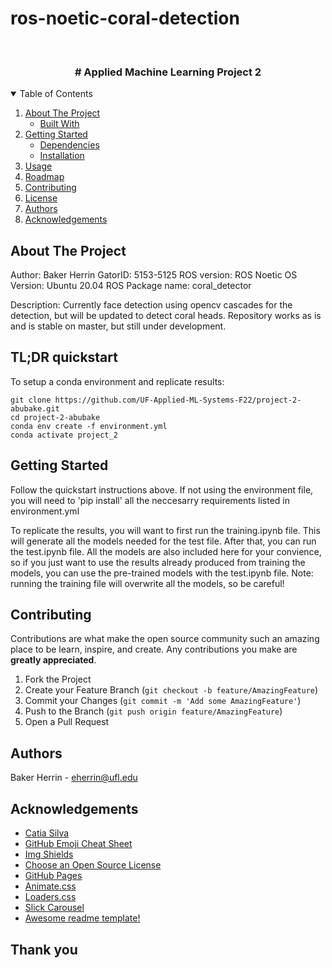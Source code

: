 # ros-noetic-coral-detection

<!-- PROJECT LOGO -->
<br />

  <h3 align="center"> # Applied Machine Learning Project 2</h3>

<!-- TABLE OF CONTENTS -->
<details open="open">
  <summary>Table of Contents</summary>
  <ol>
    <li>
      <a href="#about-the-project">About The Project</a>
      <ul>
        <li><a href="#built-with">Built With</a></li>
      </ul>
    </li>
    <li>
      <a href="#getting-started">Getting Started</a>
      <ul>
        <li><a href="#dependencies">Dependencies</a></li>
        <li><a href="#installation">Installation</a></li>
      </ul>
    </li>
    <li><a href="#usage">Usage</a></li>
    <li><a href="#roadmap">Roadmap</a></li>
    <li><a href="#contributing">Contributing</a></li>
    <li><a href="#license">License</a></li>
    <li><a href="#authors">Authors</a></li>
    <li><a href="#acknowledgements">Acknowledgements</a></li>
  </ol>
</details>



<!-- ABOUT THE PROJECT -->
## About The Project

Author: Baker Herrin
GatorID: 5153-5125
ROS version: ROS Noetic
OS Version: Ubuntu 20.04
ROS Package name: coral_detector

Description:
Currently face detection using opencv cascades for the detection, but will be updated to detect coral heads.
Repository works as is and is stable on master, but still under development.

<!-- QUICKSTART -->
## TL;DR quickstart
To setup a conda environment and replicate results:
```
git clone https://github.com/UF-Applied-ML-Systems-F22/project-2-abubake.git
cd project-2-abubake
conda env create -f environment.yml
conda activate project_2
```
<!-- GETTING STARTED -->
## Getting Started

Follow the quickstart instructions above. If not using the environment file, you will need to 'pip install' all the neccesarry requirements listed in environment.yml

To replicate the results, you will want to first run the training.ipynb file. This will generate all the models needed for the test file. After that, you can run the test.ipynb file. All the models are also included here for your convience, so if you just want to use the results already produced from training the models, you can use the pre-trained models with the test.ipynb file. Note: running the training file will overwrite all the models, so be careful!

<!-- CONTRIBUTING -->
## Contributing

Contributions are what make the open source community such an amazing place to be learn, inspire, and create. Any contributions you make are **greatly appreciated**.

1. Fork the Project
2. Create your Feature Branch (`git checkout -b feature/AmazingFeature`)
3. Commit your Changes (`git commit -m 'Add some AmazingFeature'`)
4. Push to the Branch (`git push origin feature/AmazingFeature`)
5. Open a Pull Request

<!-- Authors -->
## Authors

Baker Herrin - eherrin@ufl.edu

<!-- ACKNOWLEDGEMENTS -->
## Acknowledgements

* [Catia Silva](https://faculty.eng.ufl.edu/catia-silva/)
* [GitHub Emoji Cheat Sheet](https://www.webpagefx.com/tools/emoji-cheat-sheet)
* [Img Shields](https://shields.io)
* [Choose an Open Source License](https://choosealicense.com)
* [GitHub Pages](https://pages.github.com)
* [Animate.css](https://daneden.github.io/animate.css)
* [Loaders.css](https://connoratherton.com/loaders)
* [Slick Carousel](https://kenwheeler.github.io/slick)
* [Awesome readme template!](https://github.com/catiaspsilva/README-template)

## Thank you

<!-- If this is useful: [![Buy me a coffee](https://www.buymeacoffee.com/assets/img/guidelines/download-assets-sm-1.svg)](https://www.buymeacoffee.com/catiaspsilva) -->
